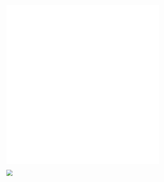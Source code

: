 <img align="center" src="/github-metrics.svg" alt="Metrics" width="400">

![](https://komarev.com/ghpvc/?username=nexfortisme&color=blue)
<!-- [![Top Langs](https://github-readme-stats.vercel.app/api/top-langs/?username=nexfortisme&layout=compact)](https://github.com/anuraghazra/github-readme-stats) -->
<!-- [![GitHub Streak](https://github-readme-streak-stats.herokuapp.com?user=nexfortisme)](https://git.io/streak-stats) -->

